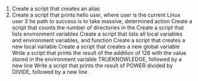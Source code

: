 1. Create a script that creates an alias
2. Create a script that prints hello user, where user is the current Linux user
3 he path to success is to take massive, determined action 
Create a script that counts the number of directories in the 
Create a script that lists environment variables
Create a script that lists all local variables and environment variables, and function
Create a script that creates a new local variable
Create a script that creates a new global variable
Write a script that prints the result of the addition of 128 with the value stored in the environment variable TRUEKNOWLEDGE, followed by a new line
Write a script that prints the result of POWER divided by DIVIDE, followed by a new line
